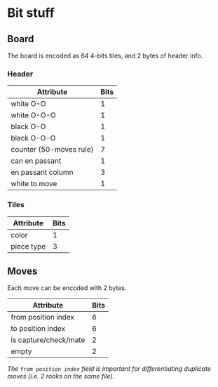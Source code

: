 # Bit stuff
## Board

The board is encoded as 64 4-bits tiles, and 2 bytes of header info.

### Header
| Attribute               | Bits |
|-------------------------|------|
| white O-O               | 1    |
| white O-O-O             | 1    |
| black O-O               | 1    |
| black O-O-O             | 1    |
| counter (50-moves rule) | 7    |
| can en passant          | 1    |
| en passant column       | 3    |
| white to move           | 1    |

### Tiles
| Attribute  | Bits |
|------------|------|
| color      | 1    |
| piece type | 3    |

## Moves

Each move can be encoded with 2 bytes.

| Attribute             | Bits |
|-----------------------|------|
| from position index   | 6    |
| to position index     | 6    |
| is capture/check/mate | 2    |
| empty                 | 2    |
*The `from position index` field is important for differentiating duplicate moves (i.e. 2 rooks on the same file).*